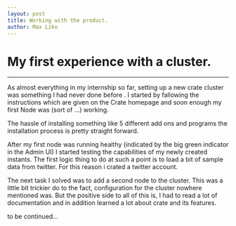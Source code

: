 ```yaml
---
layout: post
title: Working with the product.
author: Max Liko
---
```


# My first experience with a cluster.

---

As almost everything in my internship so far, setting up a new crate cluster was something I had never done before	. 
I started by fallowing the instructions which are given on the Crate homepage and soon enough my first Node was (sort of …) working.

The hassle of installing something like 5 different add ons and programs	the installation process is pretty straight forward. 

After my first node was running healthy (indicated by the big green indicator in the Admin UI) I started  testing the capabilities of my newly created instants. The first logic thing to do at such a point is to load a bit of sample data from twitter. For this reason i crated a twitter account. 

The next task I solved was to add a second node to the cluster. This was a little bit trickier do to the fact, configuration for the cluster nowhere mentioned was. But the positive side to all of this is, I had to read a lot of documentation and in addition learned a lot about crate and its features. 

to be continued…
